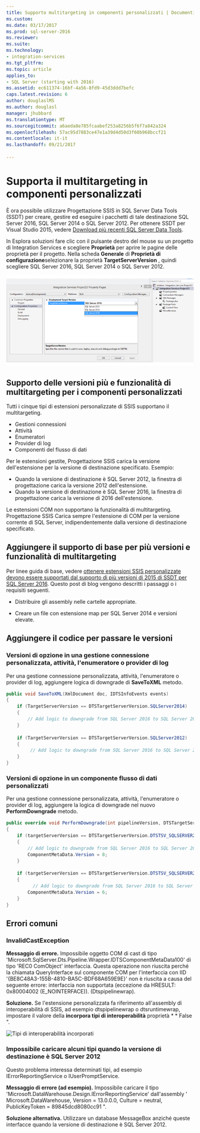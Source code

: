 ```yaml
---
title: Supporto multitargeting in componenti personalizzati | Documenti Microsoft
ms.custom: 
ms.date: 03/17/2017
ms.prod: sql-server-2016
ms.reviewer: 
ms.suite: 
ms.technology:
- integration-services
ms.tgt_pltfrm: 
ms.topic: article
applies_to:
- SQL Server (starting with 2016)
ms.assetid: ec611374-16bf-4a56-8fd9-45d3ddd7befc
caps.latest.revision: 6
author: douglaslMS
ms.author: douglasl
manager: jhubbard
ms.translationtype: MT
ms.sourcegitcommit: a6aeda8e785fcaabef253a8256b5f6f7a842a324
ms.openlocfilehash: 57ac95d7883ce47e1a39d4d50d3f60b968bccf21
ms.contentlocale: it-it
ms.lasthandoff: 09/21/2017

---
```

# <a name="support-multi-targeting-in-your-custom-components"></a>Supporta il multitargeting in componenti personalizzati
 È ora possibile utilizzare Progettazione SSIS in SQL Server Data Tools (SSDT) per creare, gestire ed eseguire i pacchetti di tale destinazione SQL Server 2016, SQL Server 2014 o SQL Server 2012. Per ottenere SSDT per Visual Studio 2015, vedere [Download più recenti SQL Server Data Tools](/sql-docs/docs/ssdt/download-sql-server-data-tools-ssdt). 

 In Esplora soluzioni fare clic con il pulsante destro del mouse su un progetto di Integration Services e scegliere **Proprietà** per aprire le pagine delle proprietà per il progetto. Nella scheda **Generale** di **Proprietà di configurazione**selezionare la proprietà **TargetServerVersion** , quindi scegliere SQL Server 2016, SQL Server 2014 o SQL Server 2012.  
   
 ![La proprietà TargetServerVersion nella finestra di dialogo Proprietà progetto](../../integration-services/media/targetserverversion2.png "proprietà TargetServerVersion nella finestra di dialogo Proprietà progetto")  
 
 ## <a name="multiple-version-support-and-multi-targeting-for-custom-components"></a>Supporto delle versioni più e funzionalità di multitargeting per i componenti personalizzati
 
Tutti i cinque tipi di estensioni personalizzate di SSIS supportano il multitargeting.
-   Gestioni connessioni
-   Attività
-   Enumeratori
-   Provider di log
-   Componenti del flusso di dati

Per le estensioni gestite, Progettazione SSIS carica la versione dell'estensione per la versione di destinazione specificato. Esempio:
-   Quando la versione di destinazione è SQL Server 2012, la finestra di progettazione carica la versione 2012 dell'estensione.
-   Quando la versione di destinazione è SQL Server 2016, la finestra di progettazione carica la versione di 2016 dell'estensione.

Le estensioni COM non supportano la funzionalità di multitargeting. Progettazione SSIS Carica sempre l'estensione di COM per la versione corrente di SQL Server, indipendentemente dalla versione di destinazione specificato.

## <a name="add-basic-support-for-multiple-versions-and-multi-targeting"></a>Aggiungere il supporto di base per più versioni e funzionalità di multitargeting

Per linee guida di base, vedere [ottenere estensioni SSIS personalizzate devono essere supportati dal supporto di più versioni di 2015 di SSDT per SQL Server 2016](https://blogs.msdn.microsoft.com/ssis/2016/04/19/getting-your-ssis-custom-extensions-to-be-supported-by-the-multi-version-support-of-ssdt-2015-for-sql-server-2016/). Questo post di blog vengono descritti i passaggi o i requisiti seguenti.

-   Distribuire gli assembly nelle cartelle appropriate.

-   Creare un file con estensione map per SQL Server 2014 e versioni elevate.

## <a name="add-code-to-switch-versions"></a>Aggiungere il codice per passare le versioni

### <a name="switch-versions-in-a-custom-connection-manager-task-enumerator-or-log-provider"></a>Versioni di opzione in una gestione connessione personalizzata, attività, l'enumeratore o provider di log

Per una gestione connessione personalizzata, attività, l'enumeratore o provider di log, aggiungere logica di downgrade di **SaveToXML** metodo.

```csharp
public void SaveToXML(XmlDocument doc, IDTSInfoEvents events)
{
    if (TargetServerVersion == DTSTargetServerVersion.SQLServer2014)
    {
        // Add logic to downgrade from SQL Server 2016 to SQL Server 2014.
    }

    if (TargetServerVersion == DTSTargetServerVersion.SQLServer2012)
    {
         // Add logic to downgrade from SQL Server 2016 to SQL Server 2012.
    }
}
```

### <a name="switch-versions-in-a-custom-data-flow-component"></a>Versioni di opzione in un componente flusso di dati personalizzati

Per una gestione connessione personalizzata, attività, l'enumeratore o provider di log, aggiungere la logica di downgrade nel nuovo **PerformDowngrade** metodo.

```csharp
public override void PerformDowngrade(int pipelineVersion, DTSTargetServerVersion targetServerVersion)
{
    if (targetServerVersion == DTSTargetServerVersion.DTSTSV_SQLSERVER2014)
    {
        // Add logic to downgrade from SQL Server 2016 to SQL Server 2014.
        ComponentMetaData.Version = 8;
    }

    if (targetServerVersion == DTSTargetServerVersion.DTSTSV_SQLSERVER2012)
    {
          // Add logic to downgrade from SQL Server 2016 to SQL Server 2012.
        ComponentMetaData.Version = 6;
    }
}
```

## <a name="common-errors"></a>Errori comuni

### <a name="invalidcastexception"></a>InvalidCastException

**Messaggio di errore.** Impossibile oggetto COM di cast di tipo 'Microsoft.SqlServer.Dts.Pipeline.Wrapper.IDTSComponentMetaData100' di tipo 'REC0 ComObject' interfaccia. Questa operazione non riuscita perché la chiamata QueryInterface sul componente COM per l'interfaccia con IID '{BE8C48A3-155B-4810-BA5C-BDF68A659E9E}' non è riuscita a causa del seguente errore: interfaccia non supportata (eccezione da HRESULT: 0x80004002 (E_NOINTERFACE)). (Dtspipelinewrap).

**Soluzione.** Se l'estensione personalizzata fa riferimento all'assembly di interoperabilità di SSIS, ad esempio dtspipelinewrap o dtsruntimewrap, impostare il valore della **incorpora tipi di interoperabilità** proprietà * * False ".

![Tipi di interoperabilità incorporati](../../integration-services/extending-packages-custom-objects/media/embed-interop-types.png)

### <a name="unable-to-load-some-types-when-target-version-is-sql-server-2012"></a>Impossibile caricare alcuni tipi quando la versione di destinazione è SQL Server 2012

Questo problema interessa determinati tipi, ad esempio IErrorReportingService o IUserPromptService.

**Messaggio di errore (ad esempio).** Impossibile caricare il tipo 'Microsoft.DataWarehouse.Design.IErrorReportingService' dall'assembly ' Microsoft.DataWarehouse, Version = 13.0.0.0, Culture = neutral, PublicKeyToken = 89845dcd8080cc91 ".

**Soluzione alternativa.** Utilizzare un database MessageBox anziché queste interfacce quando la versione di destinazione è SQL Server 2012.


